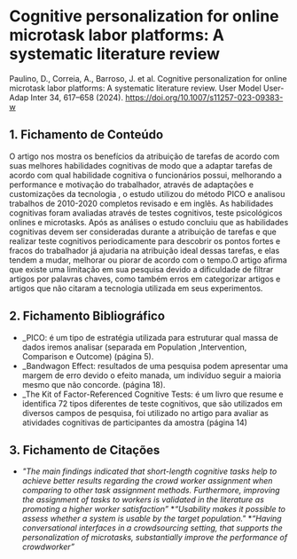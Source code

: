 
# Cognitive personalization for online microtask labor platforms: A systematic literature review


Paulino, D., Correia, A., Barroso, J. et al. Cognitive personalization for online microtask labor platforms: A systematic literature review. User Model User-Adap Inter 34, 617–658 (2024). https://doi.org/10.1007/s11257-023-09383-w

## 1. Fichamento de Conteúdo

O artigo nos mostra os benefícios da atribuição de tarefas de acordo com suas melhores habilidades cognitivas de modo que a adaptar tarefas de acordo com qual habilidade cognitiva o funcionários possui, melhorando a performance e motivação do trabalhador, através de adaptações e customizações da tecnologia , o estudo utilizou do método PICO e analisou trabalhos de 2010-2020 completos revisado e em inglês. As habilidades cognitivas foram avaliadas através de testes cognitivos, teste psicológicos onlines e microtasks. Após as análises o estudo concluiu que as habilidades cognitivas devem ser consideradas durante a atribuição de tarefas e que realizar teste cognitivos periodicamente para descobrir os pontos fortes e fracos do trabalhador já ajudaria na atribuição ideal dessas tarefas, e elas tendem a mudar, melhorar ou piorar de acordo com o tempo.O artigo afirma que existe uma limitação em sua pesquisa devido a dificuldade de filtrar artigos por palavras chaves, como também erros em categorizar artigos e artigos que não citaram a tecnologia utilizada em seus experimentos.

## 2. Fichamento Bibliográfico 


* _PICO: é um tipo de estratégia utilizada para estruturar qual massa de dados iremos analisar (separada em Population ,Intervention, Comparison e Outcome) (página 5).
* _Bandwagon Effect: resultados de uma pesquisa podem apresentar uma margem de erro devido o efeito manada, um indivíduo seguir a maioria mesmo que não concorde. (página 18).
* _The Kit of Factor-Referenced Cognitive Tests: é um livro que resume e identifica 72 tipos diferentes de teste cognitivos, que são utilizados em diversos campos de pesquisa, foi utilizado no artigo para avaliar as atividades cognitivas de participantes da amostra (página 14)

## 3. Fichamento de Citações 


* _"The main findings indicated that short-length cognitive tasks help to achieve better results regarding the crowd worker assignment when comparing to other task assignment methods. Furthermore, improving the assignment of tasks to workers is validated in the literature as promoting a higher worker satisfaction”_
*_“Usability makes it possible to assess whether a system is usable by the target population."_
*_“Having conversational interfaces in a crowdsourcing setting, that supports the personalization of microtasks, substantially improve the performance of crowdworker”_
